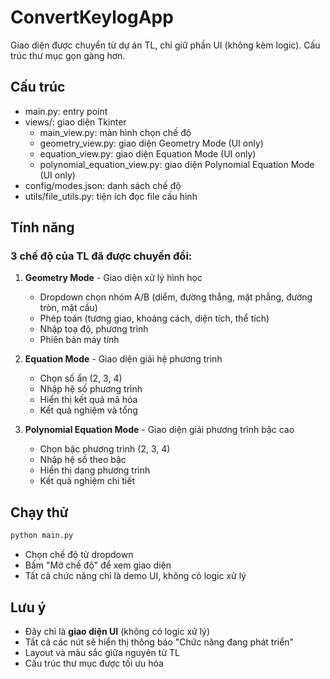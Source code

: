 # ConvertKeylogApp

Giao diện được chuyển từ dự án TL, chỉ giữ phần UI (không kèm logic). Cấu trúc thư mục gọn gàng hơn.

## Cấu trúc
- main.py: entry point
- views/: giao diện Tkinter
  - main_view.py: màn hình chọn chế độ
  - geometry_view.py: giao diện Geometry Mode (UI only)
  - equation_view.py: giao diện Equation Mode (UI only)
  - polynomial_equation_view.py: giao diện Polynomial Equation Mode (UI only)
- config/modes.json: danh sách chế độ
- utils/file_utils.py: tiện ích đọc file cấu hình

## Tính năng

### 3 chế độ của TL đã được chuyển đổi:

1. **Geometry Mode** - Giao diện xử lý hình học
   - Dropdown chọn nhóm A/B (diểm, đường thẳng, mặt phẳng, đường tròn, mặt cầu)
   - Phép toán (tương giao, khoảng cách, diện tích, thể tích)
   - Nhập toạ độ, phương trình
   - Phiên bản máy tính

2. **Equation Mode** - Giao diện giải hệ phương trình
   - Chọn số ẩn (2, 3, 4)
   - Nhập hệ số phương trình
   - Hiển thị kết quả mã hóa
   - Kết quả nghiệm và tổng

3. **Polynomial Equation Mode** - Giao diện giải phương trình bậc cao
   - Chọn bậc phương trình (2, 3, 4)
   - Nhập hệ số theo bậc
   - Hiển thị dạng phương trình
   - Kết quả nghiệm chi tiết

## Chạy thử

```bash
python main.py
```

- Chọn chế độ từ dropdown
- Bấm "Mở chế độ" để xem giao diện
- Tất cả chức năng chỉ là demo UI, không có logic xử lý

## Lưu ý

- Đây chỉ là **giao diện UI** (không có logic xử lý)
- Tất cả các nút sẽ hiển thị thông báo "Chức năng đang phát triển"
- Layout và màu sắc giữa nguyên từ TL
- Cấu trúc thư mục được tối ưu hóa
